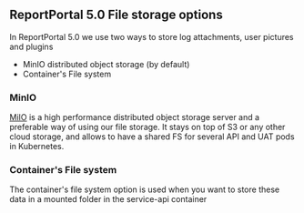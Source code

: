 ## ReportPortal 5.0 File storage options

In ReportPortal 5.0 we use two ways to store log attachments, user pictures and plugins  

- MinIO distributed object storage (by default)
- Container's File system

### MinIO

[MiIO](https://min.io) is a high performance distributed object storage server and a preferable way of using our file storage. It stays on top of S3 or any other cloud storage, and allows to have a shared FS for several API and UAT pods in Kubernetes.  

### Container's File system

The container's file system option is used when you want to store these data in a mounted folder in the service-api container


